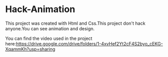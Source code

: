 # Hack-Animation
This project was created with Html and Css.This project don't hack anyone.You can see animation and design.

You can find the video used in the project here:https://drive.google.com/drive/folders/1-4xvHef2Yt2cF4S2byo_cEKG-XqammKh?usp=sharing

